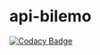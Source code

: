# api-bilemo
[![Codacy Badge](https://api.codacy.com/project/badge/Grade/f008bba4b68544aeba62769d719a1fd1)](https://app.codacy.com/manual/5-1/api-bilemo?utm_source=github.com&utm_medium=referral&utm_content=5-1/api-bilemo&utm_campaign=Badge_Grade_Dashboard)